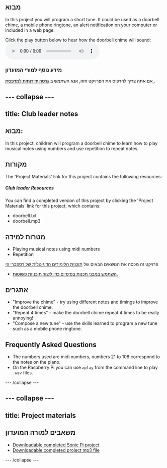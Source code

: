 ## מבוא

In this project you will program a short tune. It could be used as a doorbell chime, a mobile phone ringtone, an alert notification on your computer or included in a web page.

<div id="audio-preview" class="pdf-hidden">
  Click the play button below to hear how the doorbell chime will sound: <audio controls preload> <source src="resources/doorbell.mp3" type="audio/mpeg"> Your browser does not support the <code>audio</code> element. </audio>
</div>

### מידע נוסף למורי המועדון

אם אתה צריך להדפיס את הפרויקט הזה, אנא השתמש ב [ גרסה ידידותית למדפסת ](https://projects.raspberrypi.org/en/projects/compose-tune/print).

## \--- collapse \---

## title: Club leader notes

## מבוא:

In this project, children will program a doorbell chime to learn how to play musical notes using numbers and use repetition to repeat notes.

## מקורות

The 'Project Materials' link for this project contains the following resources:

##### Club leader Resources

You can find a completed version of this project by clicking the 'Project Materials' link for this project, which contains:

* doorbell.txt
* doorbell.mp3

## מטרות למידה

* Playing musical notes using midi numbers
* Repetition

פרויקט זה מכסה את הנושאים הבאים של [ תוכנית הלימודים הדיגיטלית של רספברי פי ](http://rpf.io/curriculum)

* [השתמש במבני תכנות בסיסיים כדי ליצור תוכניות פשוטות.](https://www.raspberrypi.org/curriculum/programming/creator)

## אתגרים

* "Improve the chime" - try using different notes and timings to improve the doorbell chime.
* "Repeat 4 times" - make the doorbell chime repeat 4 times to be really annoying!
* "Compose a new tune" - use the skills learned to program a new tune such as a mobile phone ringtone.

## Frequently Asked Questions

* The numbers used are midi numbers, numbers 21 to 108 correspond to the notes on the piano.
* On the Raspberry Pi you can use `aplay` from the command line to play `.wav` files.

\--- /collapse \---

## \--- collapse \---

## title: Project materials

## משאבים למורה המועדון

* [Downloadable completed Sonic Pi project](resources/doorbell.txt)
* [Downloadable completed project mp3 file](resources/doorbell.mp3)

\--- /collapse \---